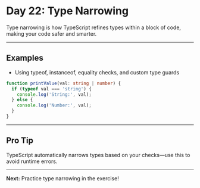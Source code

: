 # Day 22: Type Narrowing

Type narrowing is how TypeScript refines types within a block of code, making your code safer and smarter.

---

## Examples
- Using typeof, instanceof, equality checks, and custom type guards
```ts
function printValue(val: string | number) {
  if (typeof val === 'string') {
    console.log('String:', val);
  } else {
    console.log('Number:', val);
  }
}
```

---

## Pro Tip
TypeScript automatically narrows types based on your checks—use this to avoid runtime errors.

---

**Next:** Practice type narrowing in the exercise!
